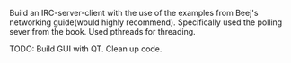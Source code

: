 Build an IRC-server-client with the use of the examples from Beej's networking guide(would highly recommend). Specifically used the polling sever from the book. Used pthreads for threading.

TODO:
Build GUI with QT.
Clean up code.
